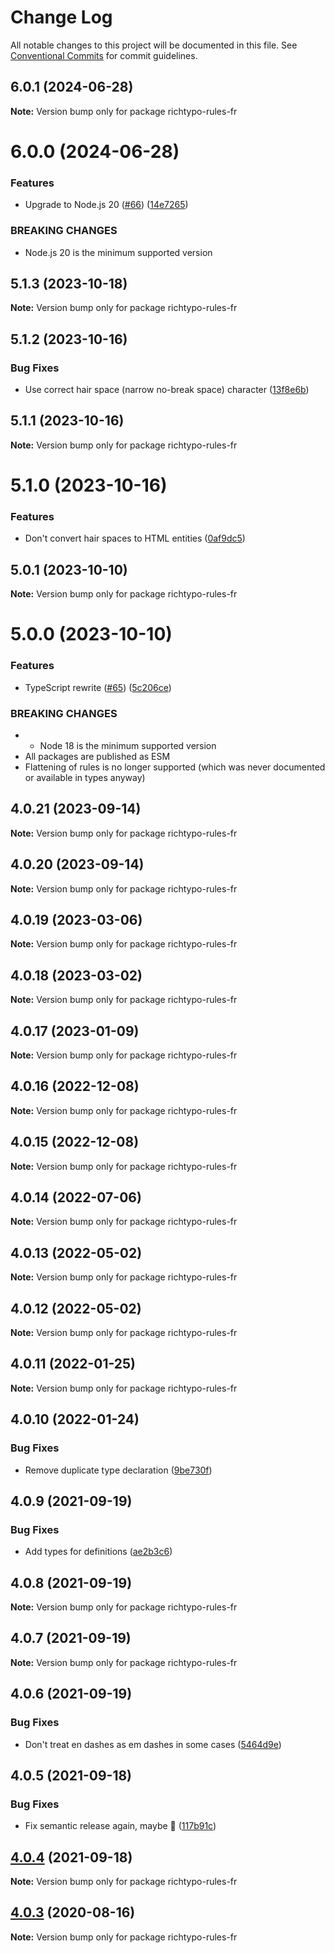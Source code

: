 # Change Log

All notable changes to this project will be documented in this file. See [Conventional Commits](https://conventionalcommits.org) for commit guidelines.

## 6.0.1 (2024-06-28)

**Note:** Version bump only for package richtypo-rules-fr

# 6.0.0 (2024-06-28)

### Features

- Upgrade to Node.js 20 ([#66](https://github.com/sapegin/richtypo.js/issues/66)) ([14e7265](https://github.com/sapegin/richtypo.js/commit/14e7265b2dd9278b5483fbd898d59e73b9f0889b))

### BREAKING CHANGES

- Node.js 20 is the minimum supported version

## 5.1.3 (2023-10-18)

**Note:** Version bump only for package richtypo-rules-fr

## 5.1.2 (2023-10-16)

### Bug Fixes

- Use correct hair space (narrow no-break space) character ([13f8e6b](https://github.com/sapegin/richtypo.js/commit/13f8e6ba93a2459ab7d75069ebe5db4f76fe91b2))

## 5.1.1 (2023-10-16)

**Note:** Version bump only for package richtypo-rules-fr

# 5.1.0 (2023-10-16)

### Features

- Don't convert hair spaces to HTML entities ([0af9dc5](https://github.com/sapegin/richtypo.js/commit/0af9dc5e9acb5fe26b3680d9412b8a597943998d))

## 5.0.1 (2023-10-10)

**Note:** Version bump only for package richtypo-rules-fr

# 5.0.0 (2023-10-10)

### Features

- TypeScript rewrite ([#65](https://github.com/sapegin/richtypo.js/issues/65)) ([5c206ce](https://github.com/sapegin/richtypo.js/commit/5c206cebee607d76f143eed4ca5de88beff085dd))

### BREAKING CHANGES

- - Node 18 is the minimum supported version
- All packages are published as ESM
- Flattening of rules is no longer supported (which was never documented or available in types anyway)

## 4.0.21 (2023-09-14)

**Note:** Version bump only for package richtypo-rules-fr

## 4.0.20 (2023-09-14)

**Note:** Version bump only for package richtypo-rules-fr

## 4.0.19 (2023-03-06)

**Note:** Version bump only for package richtypo-rules-fr

## 4.0.18 (2023-03-02)

**Note:** Version bump only for package richtypo-rules-fr

## 4.0.17 (2023-01-09)

**Note:** Version bump only for package richtypo-rules-fr

## 4.0.16 (2022-12-08)

**Note:** Version bump only for package richtypo-rules-fr

## 4.0.15 (2022-12-08)

**Note:** Version bump only for package richtypo-rules-fr

## 4.0.14 (2022-07-06)

**Note:** Version bump only for package richtypo-rules-fr

## 4.0.13 (2022-05-02)

**Note:** Version bump only for package richtypo-rules-fr

## 4.0.12 (2022-05-02)

**Note:** Version bump only for package richtypo-rules-fr

## 4.0.11 (2022-01-25)

**Note:** Version bump only for package richtypo-rules-fr

## 4.0.10 (2022-01-24)

### Bug Fixes

- Remove duplicate type declaration ([9be730f](https://github.com/sapegin/richtypo.js/commit/9be730f453136bfd34a96547e979844300f9447c))

## 4.0.9 (2021-09-19)

### Bug Fixes

- Add types for definitions ([ae2b3c6](https://github.com/sapegin/richtypo.js/commit/ae2b3c6f97a2300dc0f57e9c54c43d5b862a46bc))

## 4.0.8 (2021-09-19)

**Note:** Version bump only for package richtypo-rules-fr

## 4.0.7 (2021-09-19)

**Note:** Version bump only for package richtypo-rules-fr

## 4.0.6 (2021-09-19)

### Bug Fixes

- Don't treat en dashes as em dashes in some cases ([5464d9e](https://github.com/sapegin/richtypo.js/commit/5464d9e3c10aceec6ca2ee90666ac73eb8585972))

## 4.0.5 (2021-09-18)

### Bug Fixes

- Fix semantic release again, maybe 🦜 ([117b91c](https://github.com/sapegin/richtypo.js/commit/117b91cf8affab8b4e216dab74c05d8d854ef1fd))

## [4.0.4](https://github.com/sapegin/richtypo.js/compare/richtypo-rules-fr@4.0.3...richtypo-rules-fr@4.0.4) (2021-09-18)

**Note:** Version bump only for package richtypo-rules-fr

## [4.0.3](https://github.com/sapegin/richtypo.js/compare/richtypo-rules-fr@4.0.2...richtypo-rules-fr@4.0.3) (2020-08-16)

**Note:** Version bump only for package richtypo-rules-fr

